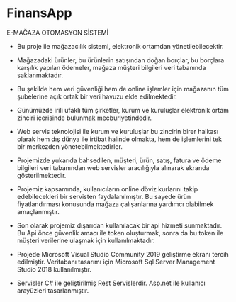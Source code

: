 # FinansApp
E-MAĞAZA OTOMASYON SİSTEMİ

* Bu proje ile mağazacılık sistemi, elektronik ortamdan yönetilebilecektir. 
* Mağazadaki ürünler, bu ürünlerin satışından doğan borçlar, bu borçlara karşılık yapılan ödemeler, mağaza müşteri bilgileri veri tabanında saklanmaktadır. 
* Bu şekilde hem veri güvenliği hem de online işlemler için mağazanın tüm şubelerine açık ortak bir veri havuzu elde edilmektedir.
* Günümüzde irili ufaklı tüm şirketler, kurum ve kuruluşlar elektronik ortam zinciri içerisinde bulunmak mecburiyetindedir.
* Web servis teknolojisi ile kurum ve kuruluşlar bu zincirin birer halkası olarak hem dış dünya ile irtibat halinde olmakta, hem de işlemlerini tek bir merkezden yönetebilmektedirler.

* Projemizde yukarıda bahsedilen, müşteri, ürün, satış, fatura ve ödeme bilgileri veri tabanından web servisler aracılığıyla alınarak ekranda gösterilmektedir.
* Projemiz kapsamında, kullanıcıların online döviz kurlarını takip edebilecekleri bir servisten faydalanılmıştır. Bu sayede ürün fiyatlandırması konusunda mağaza çalışanlarına yardımcı olabilmek amaçlanmıştır.
* Son olarak projemiz dışarıdan kullanılacak bir api hizmeti sunmaktadır. Bu Api önce güvenlik amacı ile token oluşturmak, sonra da bu token ile müşteri verilerine ulaşmak için kullanılmaktadır.

* Projede Microsoft Visual Studio Community 2019 geliştirme ekranı tercih edilmiştir. Veritabanı tasarımı için Microsoft Sql Server Management Studio 2018 kullanılmıştır.
* Servisler C# ile geliştirilmiş Rest Servislerdir. Asp.net ile kullanıcı arayüzleri tasarlanmıştır.
